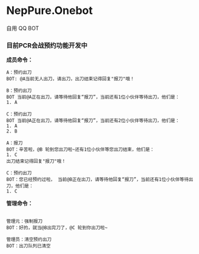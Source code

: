 # NepPure.Onebot
自用 QQ BOT

### 目前PCR会战预约功能开发中
**成员命令：**
```
A：预约出刀
BOT: @A当前无人出刀，请出刀，出刀结束记得回复"报刀"哦！

B：预约出刀
BOT 当前@A正在出刀，请等待他回复“报刀”，当前还有1位小伙伴等待出刀，他们是：
1. A

C：预约出刀
BOT 当前@A正在出刀，请等待他回复“报刀”，当前还有2位小伙伴等待出刀，他们是：
1. A
2. B

A：报刀
BOT：辛苦啦，@B 轮到您出刀啦~还有1位小伙伴等您出刀结束，他们是：
1. C
出刀结束记得回复"报刀"哦！

C：预约出刀
BOT：您已经预约过啦， 当前@B正在出刀，请等待他回复“报刀”，当前还有1位小伙伴等待出刀，他们是：
1. C
```

**管理命令：**

```

管理元：强制报刀
BOT：好的，就当@B出完刀了，@C 轮到你出刀啦~

管理员：清空预约出刀
BOT：出刀队列已清空
```
